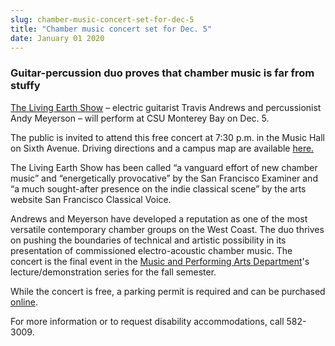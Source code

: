 ```yaml
---
slug: chamber-music-concert-set-for-dec-5
title: "Chamber music concert set for Dec. 5"
date: January 01 2020
---
```


 
<h3>Guitar-percussion duo proves that chamber music is far from stuffy</h3>
<p>
  <a href="https://thelivingearthshow.com">The Living Earth Show</a> – electric
  guitarist Travis Andrews and percussionist Andy Meyerson – will perform at CSU
  Monterey Bay on Dec. 5.
</p>
<p>
  The public is invited to attend this free concert at 7:30 p.m. in the Music
  Hall on Sixth Avenue. Driving directions and a campus map are available
  <a href="https://csumb.edu/maps">here.</a>
</p>
<p>
  The Living Earth Show has been called “a vanguard effort of new chamber music”
  and “energetically provocative” by the San Francisco Examiner and “a much
  sought&#45;after presence on the indie classical scene” by the arts website
  San Francisco Classical Voice.
</p>
<p>
  Andrews and Meyerson have developed a reputation as one of the most versatile
  contemporary chamber groups on the West Coast. The duo thrives on pushing the
  boundaries of technical and artistic possibility in its presentation of
  commissioned electro&#45;acoustic chamber music. The concert is the final
  event in the
  <a href="https://csumb.edu/music">Music and Performing Arts Department</a>'s
  lecture/demonstration series for the fall semester.
</p>
<p>
  While the concert is free, a parking permit is required and can be purchased
  <a href="https://parking.csumb.edu/buy&#45;permit">online</a>.
</p>
<p>
  For more information or to request disability accommodations, call
  582&#45;3009.
</p>
 
